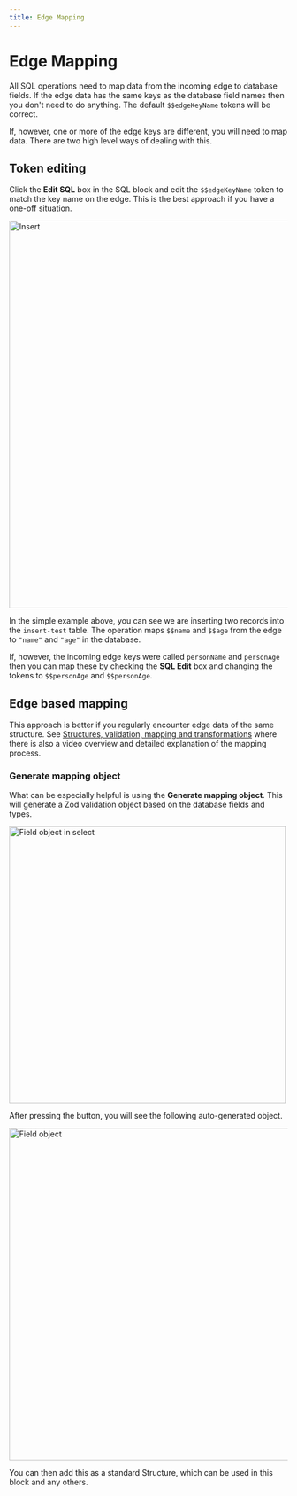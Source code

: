 ```yaml
---
title: Edge Mapping
---
```


# Edge Mapping

All SQL operations need to map data from the incoming edge to database fields. 
If the edge data has the same keys as the database field names then you don't need to do anything. 
The default `$$edgeKeyName` tokens will be correct.

If, however, one or more of the edge keys are different, you will need to map data.
There are two high level ways of dealing with this.

## Token editing
Click the **Edit SQL** box in the SQL block and edit the `$$edgeKeyName` token to match the key name on the edge. This is the best approach if you have a one-off situation.

<img src="/img/flows/blocks/utility/SQL/sql-insert.png" alt="Insert" width="700" />

In the simple example above, you can see we are inserting two records into the `insert-test` table. 
The operation maps `$$name` and `$$age` from the edge to `"name"` and `"age"` in the database.

If, however, the incoming edge keys were called `personName` and `personAge` 
then you can map these by checking the **SQL Edit** box and changing the tokens to `$$personAge` and `$$personAge`.

## Edge based mapping
This approach is better if you regularly encounter edge data of the same structure. See [Structures, validation, mapping and transformations](/user-guide/structures/Structures-and-mapping) 
where there is also a video overview and detailed explanation of the mapping process.

### Generate mapping object
What can be especially helpful is using the **Generate mapping object**. This will generate a Zod validation object
based on the database fields and types.

<img src="/img/flows/blocks/utility/SQL/sql-select-generate-mapping-object.png" alt="Field object in select" width="500" />

After pressing the button, you will see the following auto-generated object.

<img src="/img/flows/blocks/utility/SQL/sql-mapping-object.png" alt="Field object" width="600" />

You can then add this as a standard Structure, which can be used in this block and any others.



